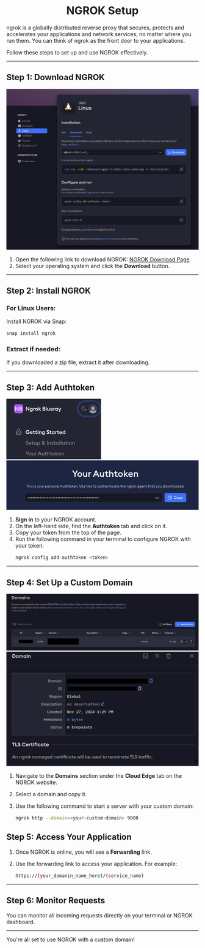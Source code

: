 <h1 align="center">NGROK Setup</h1>

ngrok is a globally distributed reverse proxy that secures, protects and accelerates your applications and network services, no matter where you run them. You can think of ngrok as the front door to your applications.


Follow these steps to set up and use NGROK effectively.

---

## Step 1: Download NGROK

<img src="Reference Snaps/reference_image1.png">

1. Open the following link to download NGROK:  [NGROK Download Page](https://ngrok.com/download)
2. Select your operating system and click the **Download** button.

---

## Step 2: Install NGROK

### For Linux Users:
Install NGROK via Snap:  
```bash
snap install ngrok
```

### Extract if needed:
If you downloaded a zip file, extract it after downloading.

---

## Step 3: Add Authtoken

<img src="Reference Snaps/reference_image2.png">
<img src="Reference Snaps/reference_image3.png">

1. **Sign in** to your NGROK account.
2. On the left-hand side, find the **Authtoken** tab and click on it.
3. Copy your token from the top of the page.
4. Run the following command in your terminal to configure NGROK with your token:  
   ```bash
   ngrok config add-authtoken <token>
   ```

---

## Step 4: Set Up a Custom Domain

<img src="Reference Snaps/reference_image4.png">

<img src="Reference Snaps/reference_image5.png">

1. Navigate to the **Domains** section under the **Cloud Edge** tab on the NGROK website.
2. Select a domain and copy it.
3. Use the following command to start a server with your custom domain:

   
   ```bash
   ngrok http --domain=<your-custom-domain> 9080
   ```

## Step 5: Access Your Application

1. Once NGROK is online, you will see a **Forwarding** link.
2. Use the forwarding link to access your application. For example:  
  
   ```bash
   https://(your_domanin_name_here)/(service_name)
   ```


---

## Step 6: Monitor Requests

You can monitor all incoming requests directly on your terminal or NGROK dashboard.

---

You're all set to use NGROK with a custom domain!

